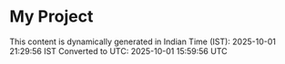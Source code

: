 # My Project

This content is dynamically generated in Indian Time (IST): 2025-10-01 21:29:56 IST
Converted to UTC: 2025-10-01 15:59:56 UTC
